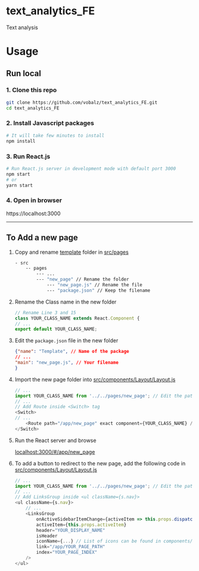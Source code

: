 # text_analytics_FE
Text analysis

# Usage

## Run local

### 1. Clone this repo

```bash
git clone https://github.com/vobalz/text_analytics_FE.git
cd text_analytics_FE
```

### 2. Install Javascript packages

```bash
# It will take few minutes to install
npm install
```

### 3. Run React.js

```bash
# Run React.js server in development mode with default port 3000
npm start
# or
yarn start
```

### 4. Open in browser

https://localhost:3000

---
## To Add a new page

1. Copy and rename [template](src/pages/template) folder in [src/pages](src/pages)
    ```bash
    - src
        -- pages
            --- ...
            --- "new_page" // Rename the folder
                --- "new_page.js" // Rename the file
                --- "package.json" // Keep the filename
    ```
2. Rename the Class name in the new folder
    ```javascript
    // Rename Line 3 and 15
    class YOUR_CLASS_NAME extends React.Component {
    // ...
    export default YOUR_CLASS_NAME;
    ```
3. Edit the `package.json` file in the new folder
    ```json
    {"name": "Template", // Name of the package
    // ...
    "main": "new_page.js", // Your filename
    }
    ```
4. Import the new page folder into [src/components/Layout/Layout.js](src/components/Layout/Layout.js)
    ```javascript
    // ...
    import YOUR_CLASS_NAME from '../../pages/new_page'; // Edit the path to your new page
    // ...
    // Add Route inside <Switch> tag
    <Switch>
    // ...
        <Route path="/app/new_page" exact component={YOUR_CLASS_NAME} />
    </Switch>
    ```
5. Run the React server and browse

    [localhost:3000/#/app/new_page](localhost:3000/#/app/new_page)

6. To add a button to redirect to the new page, add the following code in [src/components/Layout/Layout.js](src/components/Layout/Layout.js)
    ```javascript
    // ...
    import YOUR_CLASS_NAME from '../../pages/new_page'; // Edit the path to your new page
    // ...
    // Add LinksGroup inside <ul className={s.nav}>
    <ul className={s.nav}>
        // ...
        <LinksGroup
            onActiveSidebarItemChange={activeItem => this.props.dispatch(changeActiveSidebarItem(activeItem))}
            activeItem={this.props.activeItem}
            header="YOUR_DISPLAY_NAME" 
            isHeader
            iconName={...} // List of icons can be found in components/Icons
            link="/app/YOUR_PAGE_PATH" 
            index="YOUR_PAGE_INDEX"
        />
    </ul>
    ```
